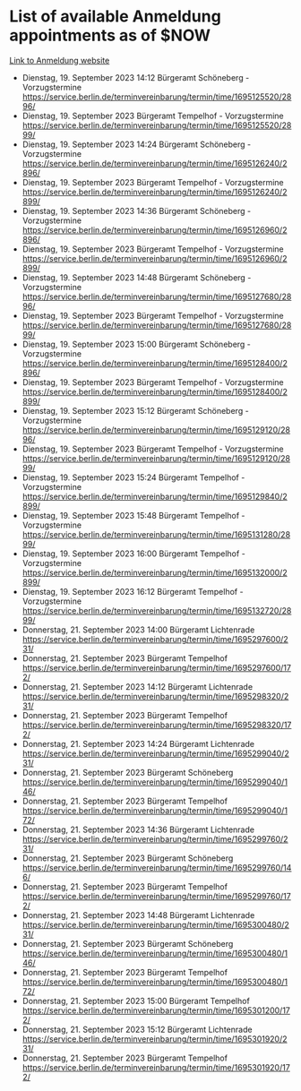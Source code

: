 # List of available Anmeldung appointments as of $NOW
[Link to Anmeldung website](https://service.berlin.de/terminvereinbarung/termin/tag.php?termin=1&anliegen[]=120686&dienstleisterlist=122210,122217,327316,122219,327312,122227,327314,122231,327346,122243,327348,122254,122252,329742,122260,329745,122262,329748,122271,327278,122273,327274,122277,327276,330436,122280,327294,122282,327290,122284,327292,122291,327270,122285,327266,122286,327264,122296,327268,150230,329760,122297,327286,122294,327284,122312,329763,122314,329775,122304,327330,122311,327334,122309,327332,317869,122281,327352,122279,329772,122283,122276,327324,122274,327326,122267,329766,122246,327318,122251,327320,122257,327322,122208,327298,122226,327300&herkunft=http%3A%2F%2Fservice.berlin.de%2Fdienstleistung%2F120686%2F)
- Dienstag, 19. September 2023 14:12 Bürgeramt Schöneberg - Vorzugstermine https://service.berlin.de/terminvereinbarung/termin/time/1695125520/2896/
- Dienstag, 19. September 2023  Bürgeramt Tempelhof - Vorzugstermine https://service.berlin.de/terminvereinbarung/termin/time/1695125520/2899/
- Dienstag, 19. September 2023 14:24 Bürgeramt Schöneberg - Vorzugstermine https://service.berlin.de/terminvereinbarung/termin/time/1695126240/2896/
- Dienstag, 19. September 2023  Bürgeramt Tempelhof - Vorzugstermine https://service.berlin.de/terminvereinbarung/termin/time/1695126240/2899/
- Dienstag, 19. September 2023 14:36 Bürgeramt Schöneberg - Vorzugstermine https://service.berlin.de/terminvereinbarung/termin/time/1695126960/2896/
- Dienstag, 19. September 2023  Bürgeramt Tempelhof - Vorzugstermine https://service.berlin.de/terminvereinbarung/termin/time/1695126960/2899/
- Dienstag, 19. September 2023 14:48 Bürgeramt Schöneberg - Vorzugstermine https://service.berlin.de/terminvereinbarung/termin/time/1695127680/2896/
- Dienstag, 19. September 2023  Bürgeramt Tempelhof - Vorzugstermine https://service.berlin.de/terminvereinbarung/termin/time/1695127680/2899/
- Dienstag, 19. September 2023 15:00 Bürgeramt Schöneberg - Vorzugstermine https://service.berlin.de/terminvereinbarung/termin/time/1695128400/2896/
- Dienstag, 19. September 2023  Bürgeramt Tempelhof - Vorzugstermine https://service.berlin.de/terminvereinbarung/termin/time/1695128400/2899/
- Dienstag, 19. September 2023 15:12 Bürgeramt Schöneberg - Vorzugstermine https://service.berlin.de/terminvereinbarung/termin/time/1695129120/2896/
- Dienstag, 19. September 2023  Bürgeramt Tempelhof - Vorzugstermine https://service.berlin.de/terminvereinbarung/termin/time/1695129120/2899/
- Dienstag, 19. September 2023 15:24 Bürgeramt Tempelhof - Vorzugstermine https://service.berlin.de/terminvereinbarung/termin/time/1695129840/2899/
- Dienstag, 19. September 2023 15:48 Bürgeramt Tempelhof - Vorzugstermine https://service.berlin.de/terminvereinbarung/termin/time/1695131280/2899/
- Dienstag, 19. September 2023 16:00 Bürgeramt Tempelhof - Vorzugstermine https://service.berlin.de/terminvereinbarung/termin/time/1695132000/2899/
- Dienstag, 19. September 2023 16:12 Bürgeramt Tempelhof - Vorzugstermine https://service.berlin.de/terminvereinbarung/termin/time/1695132720/2899/
- Donnerstag, 21. September 2023 14:00 Bürgeramt Lichtenrade https://service.berlin.de/terminvereinbarung/termin/time/1695297600/231/
- Donnerstag, 21. September 2023  Bürgeramt Tempelhof https://service.berlin.de/terminvereinbarung/termin/time/1695297600/172/
- Donnerstag, 21. September 2023 14:12 Bürgeramt Lichtenrade https://service.berlin.de/terminvereinbarung/termin/time/1695298320/231/
- Donnerstag, 21. September 2023  Bürgeramt Tempelhof https://service.berlin.de/terminvereinbarung/termin/time/1695298320/172/
- Donnerstag, 21. September 2023 14:24 Bürgeramt Lichtenrade https://service.berlin.de/terminvereinbarung/termin/time/1695299040/231/
- Donnerstag, 21. September 2023  Bürgeramt Schöneberg https://service.berlin.de/terminvereinbarung/termin/time/1695299040/146/
- Donnerstag, 21. September 2023  Bürgeramt Tempelhof https://service.berlin.de/terminvereinbarung/termin/time/1695299040/172/
- Donnerstag, 21. September 2023 14:36 Bürgeramt Lichtenrade https://service.berlin.de/terminvereinbarung/termin/time/1695299760/231/
- Donnerstag, 21. September 2023  Bürgeramt Schöneberg https://service.berlin.de/terminvereinbarung/termin/time/1695299760/146/
- Donnerstag, 21. September 2023  Bürgeramt Tempelhof https://service.berlin.de/terminvereinbarung/termin/time/1695299760/172/
- Donnerstag, 21. September 2023 14:48 Bürgeramt Lichtenrade https://service.berlin.de/terminvereinbarung/termin/time/1695300480/231/
- Donnerstag, 21. September 2023  Bürgeramt Schöneberg https://service.berlin.de/terminvereinbarung/termin/time/1695300480/146/
- Donnerstag, 21. September 2023  Bürgeramt Tempelhof https://service.berlin.de/terminvereinbarung/termin/time/1695300480/172/
- Donnerstag, 21. September 2023 15:00 Bürgeramt Tempelhof https://service.berlin.de/terminvereinbarung/termin/time/1695301200/172/
- Donnerstag, 21. September 2023 15:12 Bürgeramt Lichtenrade https://service.berlin.de/terminvereinbarung/termin/time/1695301920/231/
- Donnerstag, 21. September 2023  Bürgeramt Tempelhof https://service.berlin.de/terminvereinbarung/termin/time/1695301920/172/

